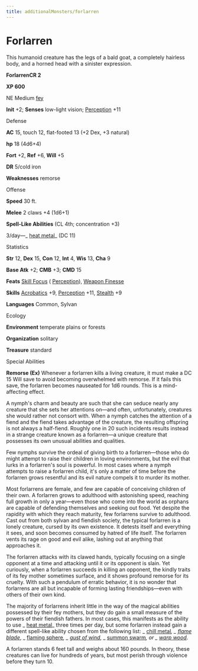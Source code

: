 ```yaml
---
title: additionalMonsters/forlarren
---
```

# Forlarren

This humanoid creature has the legs of a bald goat, a completely hairless body, and a horned head with a sinister expression.

**ForlarrenCR 2**

**XP 600**

NE Medium [fey](monsters/creatureTypes#_fey)

**Init** +2; **Senses** low-light vision; [Perception](additionalMonsters/../skills/perception#_perception) +11

Defense

**AC** 15, touch 12, flat-footed 13 (+2 Dex, +3 natural)

**hp** 18 (4d6+4)

**Fort** +2, **Ref** +6, **Will** +5

**DR** 5/cold iron

**Weaknesses** remorse

Offense

**Speed** 30 ft.

**Melee** 2 claws +4 (1d6+1)

**Spell-Like Abilities** (CL 4th; concentration +3)

3/day—_ [heat metal](additionalMonsters/../spells/heatMetal#_heat-metal)_ (DC 11)

Statistics

**Str** 12, **Dex** 15, **Con** 12, **Int** 4, **Wis** 13, **Cha** 9

**Base Atk** +2; **CMB** +3; **CMD** 15

**Feats** [Skill Focus](additionalMonsters/../feats#_skill-focus) ( [Perception](additionalMonsters/../skills/perception#_perception)), [Weapon Finesse](additionalMonsters/../feats#_weapon-finesse)

**Skills** [Acrobatics](additionalMonsters/../skills/acrobatics#_acrobatics) +9, [Perception](additionalMonsters/../skills/perception#_perception) +11, [Stealth](additionalMonsters/../skills/stealth#_stealth) +9

**Languages** Common, Sylvan

Ecology

**Environment** temperate plains or forests

**Organization** solitary

**Treasure** standard

Special Abilities

**Remorse (Ex)** Whenever a forlarren kills a living creature, it must make a DC 15 Will save to avoid becoming overwhelmed with remorse. If it fails this save, the forlarren becomes nauseated for 1d6 rounds. This is a mind-affecting effect.

A nymph's charm and beauty are such that she can seduce nearly any creature that she sets her attentions on—and often, unfortunately, creatures she would rather not consort with. When a nymph catches the attention of a fiend and the fiend takes advantage of the creature, the resulting offspring is not always a half-fiend. Roughly one in 20 such incidents results instead in a strange creature known as a forlarren—a unique creature that possesses its own unusual abilities and qualities.

Few nymphs survive the ordeal of giving birth to a forlarren—those who do might attempt to raise their children in loving environments, but the evil that lurks in a forlarren's soul is powerful. In most cases where a nymph attempts to raise a forlarren child, it's only a matter of time before the forlarren grows resentful and its evil nature compels it to murder its mother.

Most forlarrens are female, and few are capable of conceiving children of their own. A forlarren grows to adulthood with astonishing speed, reaching full growth in only a year—even those who come into the world as orphans are capable of defending themselves and seeking out food. Yet despite the rapidity with which they reach maturity, few forlarrens survive to adulthood. Cast out from both sylvan and fiendish society, the typical forlarren is a lonely creature, cursed by its own existence. It detests itself and everything it sees, and soon becomes consumed by hatred of life itself. The forlarren vents its rage on good and evil alike, lashing out at anything that approaches it.

The forlarren attacks with its clawed hands, typically focusing on a single opponent at a time and attacking until it or its opponent is slain. Yet curiously, when a forlarren succeeds in killing an opponent, the kindly traits of its fey mother sometimes surface, and it shows profound remorse for its cruelty. With such a pendulum of erratic behavior, it is no wonder that forlarrens are all but incapable of forming lasting friendships—even with others of their own kind.

The majority of forlarrens inherit little in the way of the magical abilities possessed by their fey mothers, but they do gain a small measure of the powers of their fiendish fathers. In most cases, this manifests as the ability to use _ [heat metal](additionalMonsters/../spells/heatMetal#_heat-metal)_ three times per day, but some forlarren instead gain a different spell-like ability chosen from the following list: _ [chill metal](additionalMonsters/../spells/chillMetal#_chill-metal)_, _ [flame blade](additionalMonsters/../spells/flameBlade#_flame-blade)_, _ [flaming sphere](additionalMonsters/../spells/flamingSphere#_flaming-sphere)_, _ [gust of wind](additionalMonsters/../spells/gustOfWind#_gust-of-wind)_, _ [summon swarm](additionalMonsters/../spells/summonSwarm#_summon-swarm)_, or _ [warp wood](additionalMonsters/../spells/warpWood#_warp-wood)_.

A forlarren stands 6 feet tall and weighs about 160 pounds. In theory, these creatures can live for hundreds of years, but most perish through violence before they turn 10.

